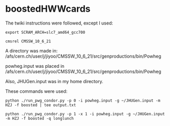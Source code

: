 # boostedHWWcards

The twiki instructions were followed, except I used:

    export SCRAM_ARCH=slc7_amd64_gcc700
    
    cmsrel CMSSW_10_6_21

A directory was made in: /afs/cern.ch/user/j/jiyoo/CMSSW_10_6_21/src/genproductions/bin/Powheg

powheg.input was placed in /afs/cern.ch/user/j/jiyoo/CMSSW_10_6_21/src/genproductions/bin/Powheg

Also, JHUGen.input was in my home directory.


These commands were used:


    python ./run_pwg_condor.py -p 0 -i powheg.input -g ~/JHUGen.input -m HZJ -f boosted | tee output.txt

    python ./run_pwg_condor.py -p 1 -x 1 -i powheg.input -g ~/JHUGen.input -m HZJ -f boosted -q longlunch  
